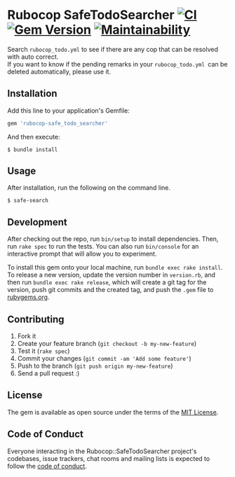 # Rubocop SafeTodoSearcher [![CI](https://github.com/ydah/rubocop-safe_todo_searcher/actions/workflows/ci.yml/badge.svg)](https://github.com/ydah/rubocop-safe_todo_searcher/actions/workflows/ci.yml) [![Gem Version](https://badge.fury.io/rb/rubocop-safe_todo_searcher.svg)](https://badge.fury.io/rb/rubocop-safe_todo_searcher) [![Maintainability](https://api.codeclimate.com/v1/badges/38a1dd096ef8135421af/maintainability)](https://codeclimate.com/github/ydah/rubocop-safe_todo_searcher/maintainability)

Search `rubocop_todo.yml` to see if there are any cop that can be resolved with auto correct.  
If you want to know if the pending remarks in your `rubocop_todo.yml `can be deleted automatically, please use it.

## Installation

Add this line to your application's Gemfile:

```ruby
gem 'rubocop-safe_todo_searcher'
```

And then execute:

    $ bundle install

## Usage

After installation, run the following on the command line.

    $ safe-search

## Development

After checking out the repo, run `bin/setup` to install dependencies. Then, run `rake spec` to run the tests. You can also run `bin/console` for an interactive prompt that will allow you to experiment.

To install this gem onto your local machine, run `bundle exec rake install`. To release a new version, update the version number in `version.rb`, and then run `bundle exec rake release`, which will create a git tag for the version, push git commits and the created tag, and push the `.gem` file to [rubygems.org](https://rubygems.org).

## Contributing

1. Fork it
1. Create your feature branch (`git checkout -b my-new-feature`)
1. Test it (`rake spec`)
1. Commit your changes (`git commit -am 'Add some feature'`)
1. Push to the branch (`git push origin my-new-feature`)
1. Send a pull request :)

## License

The gem is available as open source under the terms of the [MIT License](https://opensource.org/licenses/MIT).

## Code of Conduct

Everyone interacting in the Rubocop::SafeTodoSearcher project's codebases, issue trackers, chat rooms and mailing lists is expected to follow the [code of conduct](https://github.com/ydah/rubocop-safe_todo_searcher/blob/master/CODE_OF_CONDUCT.md).
